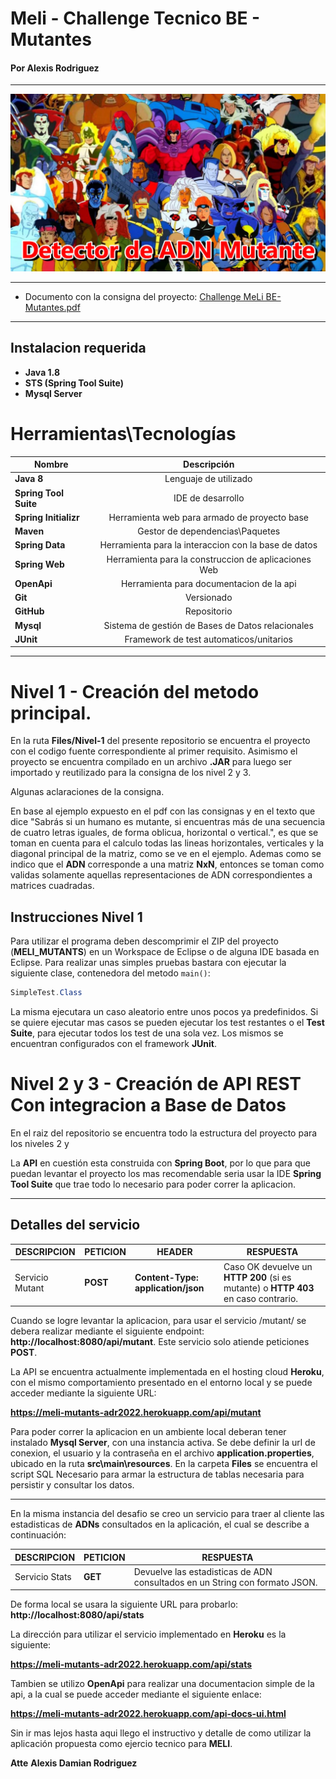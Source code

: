 


# Meli - Challenge Tecnico BE - Mutantes
#### Por Alexis Rodriguez

*********
![alt text](https://github.com/alfatymajo/meli-mutants-adr-2022/blob/main/xmen-portada.png "Portada Xmen")
*********

* Documento con la consigna del proyecto: [Challenge MeLi BE- Mutantes.pdf](https://github.com/alfatymajo/meli-mutants-adr-2022/blob/main/Challenge%20MeLi%20BE-%20Mutantes.pdf)

*********

## Instalacion requerida

+ **Java 1.8**
+ **STS (Spring Tool Suite)** 
+ **Mysql Server** 

# Herramientas\Tecnologías

| Nombre        | Descripción   |
| ------------- |:-------------:|
| **Java 8**      | Lenguaje de utilizado |
| **Spring Tool Suite**      | IDE de desarrollo      |
| **Spring Initializr** |  Herramienta web para armado de proyecto base      |
| **Maven** |  Gestor de dependencias\Paquetes      |
| **Spring Data** |  Herramienta para la interaccion con la base de datos      |
| **Spring Web** |  Herramienta para la construccion de aplicaciones Web      |
| **OpenApi** |  Herramienta para documentacion de la api     |
| **Git**      | Versionado      |
| **GitHub**      | Repositorio      |
| **Mysql**      | Sistema de gestión de Bases de Datos relacionales     |
| **JUnit**      | Framework de test automaticos/unitarios     |

*********

# Nivel 1 - Creación del metodo principal.

En la ruta **Files/Nivel-1** del presente repositorio se encuentra el proyecto con el codigo fuente correspondiente al primer requisito. Asimismo el proyecto se encuentra compilado en un archivo **.JAR** para luego ser importado y reutilizado para la consigna de los nivel 2 y 3.

Algunas aclaraciones de la consigna.

En base al ejemplo expuesto en el pdf con las consignas y en el texto que dice "Sabrás si un humano es mutante, si encuentras más de una secuencia de cuatro letras iguales, de forma oblicua, horizontal o vertical.", es que se toman en cuenta para el calculo todas las lineas horizontales, verticales y la diagonal principal de la matriz, como se ve en el ejemplo. Ademas como se indico que el **ADN** corresponde a una matriz **NxN**, entonces se toman como validas solamente aquellas representaciones de ADN correspondientes a matrices cuadradas.

## Instrucciones Nivel 1

Para utilizar el programa deben descomprimir el ZIP del proyecto (**MELI_MUTANTS**) en un Workspace de Eclipse o de alguna IDE basada en Eclipse. Para realizar unas simples pruebas bastara con ejecutar la siguiente clase, contenedora del metodo `main()`:

```java
SimpleTest.Class

```

La misma ejecutara un caso aleatorio entre unos pocos ya predefinidos. Si se quiere ejecutar mas casos se pueden ejecutar los test restantes o el **Test Suite**, para ejecutar todos los test de una sola vez. Los mismos se encuentran configurados con el framework **JUnit**.

# Nivel 2 y 3 - Creación de API REST Con integracion a Base de Datos

En el raiz del repositorio se encuentra todo la estructura del proyecto para los niveles 2 y 

La **API** en cuestión esta construida con **Spring Boot**, por lo que para que puedan levantar el proyecto los mas recomendable seria usar la IDE **Spring Tool Suite** que trae todo lo necesario para poder correr la aplicacion. 

*********

## Detalles del servicio

| DESCRIPCION  | PETICION  | HEADER  | RESPUESTA
| ------ | ------ | ------ | ------ |
| Servicio Mutant | **POST** | **Content-Type: application/json** | Caso OK devuelve un **HTTP 200** (si es mutante) o **HTTP 403** en caso contrario.

Cuando se logre levantar la aplicacion, para usar el servicio /mutant/ se debera realizar mediante el siguiente endpoint: **http://localhost:8080/api/mutant**. Este servicio solo atiende peticiones **POST**.

La API se encuentra actualmente implementada en el hosting cloud **Heroku**, con el mismo comportamiento presentado en el entorno local y se puede acceder mediante la siguiente URL:

**https://meli-mutants-adr2022.herokuapp.com/api/mutant**

Para poder correr la aplicacion en un ambiente local deberan tener instalado **Mysql Server**, con una instancia activa. Se debe definir la url de conexion, el usuario y la contraseña en el archivo **application.properties**, ubicado en la ruta **src\main\resources**. En la carpeta **Files** se encuentra el script SQL Necesario para armar la estructura de tablas necesaria para persistir y consultar los datos.

*********

En la misma instancia del desafio se creo un servicio para traer al cliente las estadisticas de **ADNs** consultados en la aplicación, el cual se describe a continuación:

| DESCRIPCION  | PETICION  | RESPUESTA
| ------ | ------ | ------ |
| Servicio Stats | **GET** | Devuelve las estadisticas de ADN consultados en un String con formato JSON.

De forma local se usara la siguiente URL para probarlo: **http://localhost:8080/api/stats**

La dirección para utilizar el servicio implementado en **Heroku** es la siguiente:

**https://meli-mutants-adr2022.herokuapp.com/api/stats**


Tambien se utilizo **OpenApi** para realizar una documentacion simple de la api, a la cual se puede acceder mediante el siguiente enlace:

**https://meli-mutants-adr2022.herokuapp.com/api-docs-ui.html**



Sin ir mas lejos hasta aqui llego el instructivo y detalle de como utilizar la aplicación propuesta como ejercio tecnico para **MELI**.

**Atte**
**Alexis Damian Rodriguez**